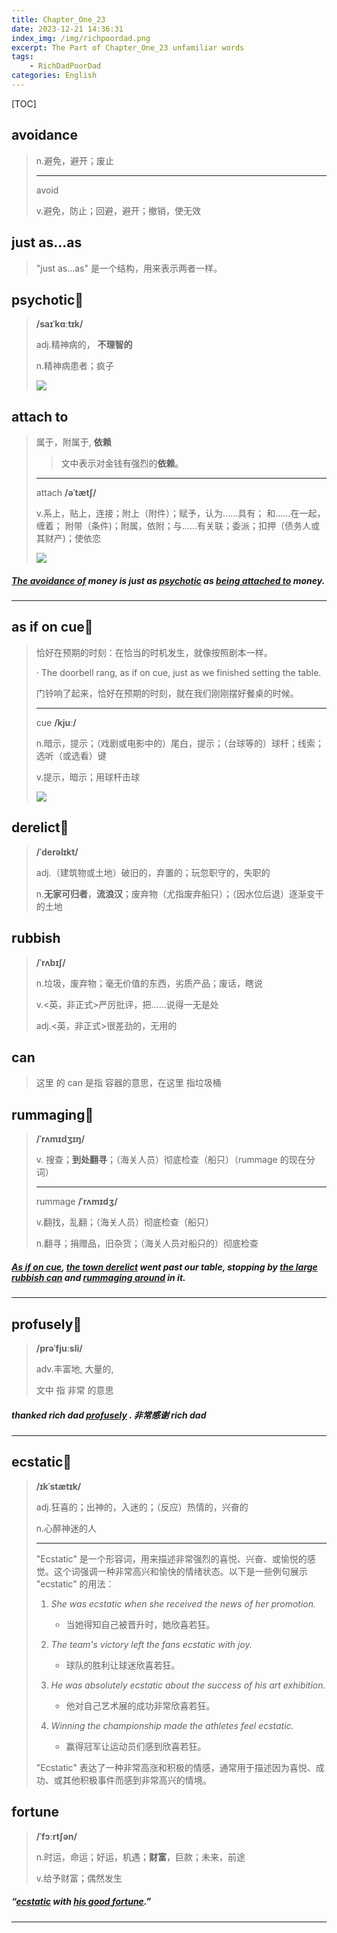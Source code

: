 ```yaml
---
title: Chapter_One_23
date: 2023-12-21 14:36:31
index_img: /img/richpoordad.png
excerpt: The Part of Chapter_One_23 unfamiliar words
tags: 
    - RichDadPoorDad
categories: English
---
```


[TOC]

## avoidance

> n.避免，避开；废止
>
> ---
>
> avoid
>
> v.避免，防止；回避，避开；撤销，使无效

## just as...as

>  "just as...as" 是一个结构，用来表示两者一样。

## psychotic🚩

> **/saɪˈkɑːtɪk/**
>
> adj.精神病的， **不理智的**
>
> n.精神病患者；疯子
>
> ![](https://ydlunacommon-cdn.nosdn.127.net/8f587a796d4c65b35cb64e8b35685864.jpg?)

## attach to

> 属于，附属于, **依赖**
>
> > 文中表示对金钱有强烈的**依赖**。
>
> ---
>
> attach **/əˈtætʃ/**
>
> v.系上，贴上，连接；附上（附件）；赋予，认为……具有； 和……在一起，缠着； 附带（条件)；附属，依附；与……有关联；委派；扣押（债务人或其财产)；使依恋
>
> ![](https://ydlunacommon-cdn.nosdn.127.net/b3783570fc434360c518ea523a14ccbf.jpg?)

##### <u>The **avoidance** of</u> money is just as **<u>psychotic</u>** as <u>being **attached to**</u> money.

---

## as if on cue🚩

> 恰好在预期的时刻：在恰当的时机发生，就像按照剧本一样。
>
> · The doorbell rang, as if on cue, just as we finished setting the table.
>
> 门铃响了起来，恰好在预期的时刻，就在我们刚刚摆好餐桌的时候。
>
> ---
>
> cue **/kjuː/**
>
> n.暗示，提示；（戏剧或电影中的）尾白，提示；（台球等的）球杆；线索；选听（或选看）键
> 
>v.提示，暗示；用球杆击球
> 
> ![](https://ydlunacommon-cdn.nosdn.127.net/26d346b5ff6940faffe19ec1882d6b1d.jpg?)

## derelict🚩

> **/ˈderəlɪkt/**
>
> adj.（建筑物或土地）破旧的，弃置的；玩忽职守的，失职的
>
> n.**无家可归者**，**流浪汉**；废弃物（尤指废弃船只）；（因水位后退）逐渐变干的土地
>

## rubbish

> **/ˈrʌbɪʃ/**
>
> n.垃圾，废弃物；毫无价值的东西，劣质产品；废话，瞎说
>
> v.<英，非正式>严厉批评，把……说得一无是处
>
> adj.<英，非正式>很差劲的，无用的

## can

>  这里 的 can  是指 容器的意思，在这里  指垃圾桶

## rummaging🚩

> **/ˈrʌmɪdʒɪŋ/**
>
> v. 搜查；**到处翻寻**；（海关人员）彻底检查（船只）（rummage 的现在分词）
>
> ---
>
> rummage **/ˈrʌmɪdʒ/**
>
> v.翻找，乱翻；（海关人员）彻底检查（船只）
>
> n.翻寻；捐赠品，旧杂货；（海关人员对船只的）彻底检查

##### **<u>As if on cue</u>**, <u>the town **derelict**</u> went past our table, stopping by <u>the large **rubbish** **can**</u> and <u>**rummaging** around</u> in it.

---

## profusely🚩

> **/prəˈfjuːsli/**
>
> adv.丰富地, 大量的,
>
> 文中 指 非常 的意思

##### thanked rich dad **<u>profusely</u>** . 非常感谢  rich dad

---

## ecstatic🚩

> **/ɪkˈstætɪk/**
>
> adj.狂喜的；出神的，入迷的；（反应）热情的，兴奋的
>
> n.心醉神迷的人
>
> ---
>
> "Ecstatic" 是一个形容词，用来描述非常强烈的喜悦、兴奋、或愉悦的感觉。这个词强调一种非常高兴和愉快的情绪状态。以下是一些例句展示 "ecstatic" 的用法：
>
> 1. *She was ecstatic when she received the news of her promotion.*
>    - 当她得知自己被晋升时，她欣喜若狂。
>
> 2. *The team's victory left the fans ecstatic with joy.*
>    - 球队的胜利让球迷欣喜若狂。
>
> 3. *He was absolutely ecstatic about the success of his art exhibition.*
>    - 他对自己艺术展的成功非常欣喜若狂。
>
> 4. *Winning the championship made the athletes feel ecstatic.*
>    - 赢得冠军让运动员们感到欣喜若狂。
>
> "Ecstatic" 表达了一种非常高涨和积极的情感，通常用于描述因为喜悦、成功、或其他积极事件而感到非常高兴的情境。

##  fortune

> **/ˈfɔːrtʃən/**
>
> n.时运，命运；好运，机遇；**财富**，巨款；未来，前途
>
> v.给予财富；偶然发生
>

##### “<u>ecstatic</u> with <u>his good **fortune**</u>.”

---

